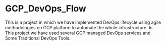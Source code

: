 # GCP_DevOps_Flow
This is a project in which we have implemented DevOps lifecycle using agile methodologies on GCP platform to automate the whole infrastructure. In This project we have used several GCP managed DevOps services and Some Traditional DevOps Tools.
